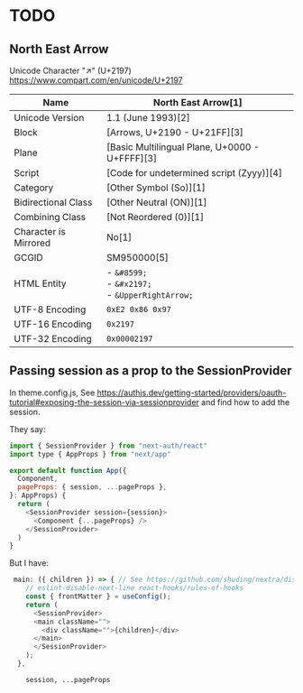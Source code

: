 # TODO

## North East Arrow

Unicode Character "↗" (U+2197) <https://www.compart.com/en/unicode/U+2197>

| Name                   | North East Arrow[1]                                                                                     |
|------------------------|---------------------------------------------------------------------------------------------------------|
| Unicode Version        | 1.1 (June 1993)[2]                                                                                      |
| Block                  | [Arrows, U+2190 - U+21FF][3]                                                                            |
| Plane                  | [Basic Multilingual Plane, U+0000 - U+FFFF][3]                                                          |
| Script                 | [Code for undetermined script (Zyyy)][4]                                                                |
| Category               | [Other Symbol (So)][1]                                                                                  |
| Bidirectional Class    | [Other Neutral (ON)][1]                                                                                 |
| Combining Class        | [Not Reordered (0)][1]                                                                                  |
| Character is Mirrored  | No[1]                                                                                                   |
| GCGID                  | SM950000[5]                                                                                             |
| HTML Entity            | - `&#8599;`<br>- `&#x2197;`<br>- `&UpperRightArrow;`                                                    |
| UTF-8 Encoding         | `0xE2 0x86 0x97`                                                                                        |
| UTF-16 Encoding        | `0x2197`                                                                                                |
| UTF-32 Encoding        | `0x00002197`                                                                                            |

## Passing session as a prop to the SessionProvider

In theme.config.js, See <https://authjs.dev/getting-started/providers/oauth-tutorial#exposing-the-session-via-sessionprovider> and find how to add the session.

They say:

```js
import { SessionProvider } from "next-auth/react"
import type { AppProps } from "next/app"

export default function App({
  Component,
  pageProps: { session, ...pageProps },
}: AppProps) {
  return (
    <SessionProvider session={session}>
      <Component {...pageProps} />
    </SessionProvider>
  )
}
```

But I have:

```js
 main: ({ children }) => { // See https://github.com/shuding/nextra/discussions/1508#discussioncomment-4990229
    // eslint-disable-next-line react-hooks/rules-of-hooks
    const { frontMatter } = useConfig();
    return (
      <SessionProvider>
      <main className="">
        <div className="">{children}</div>
      </main>
      </SessionProvider>
    ); 
  },
```


        session, ...pageProps 

